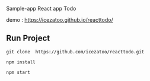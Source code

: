 Sample-app React app Todo

demo : https://icezatoo.github.io/reacttodo/

## Run Project

```
git clone  https://github.com/icezatoo/reacttodo.git

npm install

npm start
```
